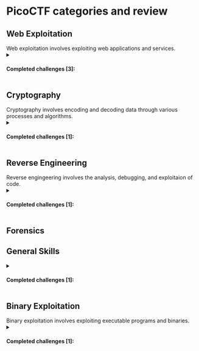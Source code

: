 <h1> PicoCTF categories and review </h1>

<h2> Web Exploitation </h2>
Web exploitation involves exploiting web applications and services.
<details> 
<summary> 
<h4>Completed challenges [3]: </h4>
</summary>
<h4> <a href="/PicoCTF/SSTI1/writeup.md">SSTI</a>  </h4>
<h4> <a href="/PicoCTF/n0s4n1ty 1/writeup.md">n0s4n1ty 1</a>  </h4>
<h4> <a href="/PicoCTF/head-dump/writeup.md">head-dump</a>  </h4>
</details>

<h2> Cryptography </h2>
Cryptography involves encoding and decoding data through various processes and algorithms.
<details> 
<summary> 
<h4>Completed challenges [1]: </h4>
</summary>
<h4> <a href="/PicoCTF/hashcrack/writeup.md">hashcrack</a>  </h4>
</details>

<h2> Reverse Engineering </h2>
Reverse engingeering involves the analysis, debugging, and exploitaion of code.
<details> 
<summary> 
<h4>Completed challenges [1]: </h4>
</summary>
<h4> <a href="/PicoCTF/Flag Hunters/writeup.md">Flag Hunters</a>  </h4>
</details>

<h2> Forensics </h2>

<h2> General Skills </h2>
<details> 
<summary> 
<h4>Completed challenges [1]: </h4>
</summary>
<h4> <a href="/PicoCTF/FANTASY CTF/writeup.md">Flag Hunters</a>  </h4>
</details>
<h2> Binary Exploitation </h2>
Binary exploitation involves exploiting executable programs and binaries.
<details> 
<summary> 
<h4>Completed challenges [1]: </h4>
</summary>
  
<h4> <a href="/PicoCTF/PIE TIME/writeup.md">PIE TIME</a>  </h4>
</details>




